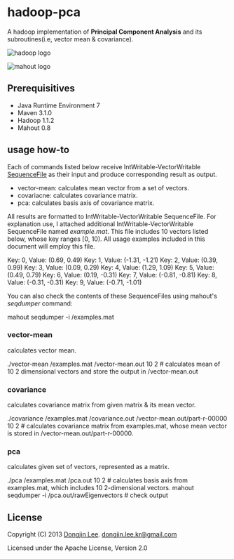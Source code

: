 # hadoop-pca

A hadoop implementation of **Principal Component Analysis** and its subroutines(i.e, vector mean & covariance).

![hadoop logo](http://hadoop.apache.org/images/hadoop-logo.jpg)

![mahout logo](http://mahout.apache.org/images/mahout-logo.png)

## Prerequisitives

* Java Runtime Environment 7
* Maven 3.1.0
* Hadoop 1.1.2
* Mahout 0.8

## usage how-to

Each of commands listed below receive IntWritable-VectorWritable [SequenceFile](http://blog.cloudera.com/blog/2011/01/hadoop-io-sequence-map-set-array-bloommap-files/) as their input and produce corresponding result as output.

* vector-mean: calculates mean vector from a set of vectors.
* covariacne: calculates covariance matrix.
* pca: calculates basis axis of covariance matrix.

All results are formatted to IntWritable-VectorWritable SequenceFile. For explanation use, I attached additional IntWritable-VectorWritable SequenceFile named *example.mat*. This file includes 10 vectors listed below, whose key ranges [0, 10). All usage examples included in this document will employ this file.

Key: 0, Value: (0.69, 0.49)
Key: 1, Value: (-1.31, -1.21)
Key: 2, Value: (0.39, 0.99)
Key: 3, Value: (0.09, 0.29)
Key: 4, Value: (1.29, 1.09)
Key: 5, Value: (0.49, 0.79)
Key: 6, Value: (0.19, -0.31)
Key: 7, Value: (-0.81, -0.81)
Key: 8, Value: (-0.31, -0.31)
Key: 9, Value: (-0.71, -1.01)

You can also check the contents of these SequenceFiles using mahout's *seqdumper* command:

mahout seqdumper -i /examples.mat

### vector-mean

calculates vector mean.

./vector-mean /examples.mat /vector-mean.out 10 2 # calculates mean of 10 2 dimensional vectors and store the output in /vector-mean.out

### covariance

calculates covariance matrix from given matrix & its mean vector.

./covariance /examples.mat /covariance.out /vector-mean.out/part-r-00000 10 2 # calculates covariance matrix from examples.mat, whose mean vector is stored in /vector-mean.out/part-r-00000.

### pca

calculates given set of vectors, represented as a matrix.

./pca /examples.mat /pca.out 10 2 # calculates basis axis from examples.mat, which includes 10 2-dimensional vectors.
mahout seqdumper -i /pca.out/rawEigenvectors # check output

## License

Copyright (C) 2013 [Dongjin Lee](http://blog.dongjinleekr.com). <dongjin.lee.kr@gmail.com>

Licensed under the Apache License, Version 2.0